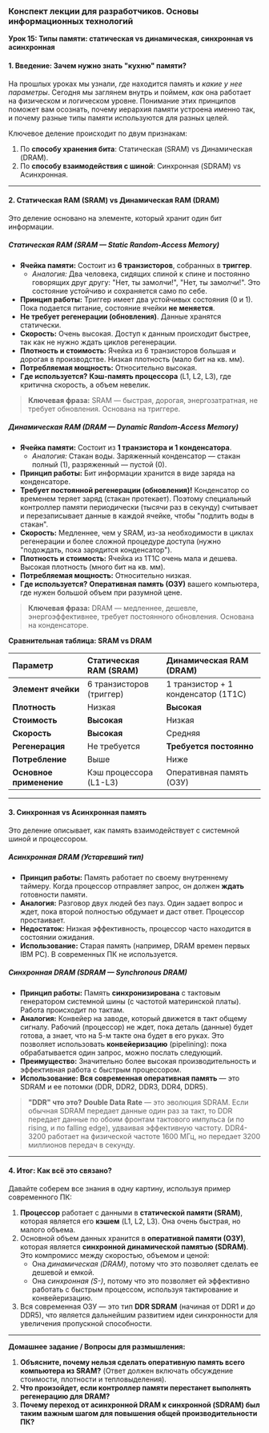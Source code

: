 ### **Конспект лекции для разработчиков. Основы информационных технологий**
**Урок 15: Типы памяти: статическая vs динамическая, синхронная vs асинхронная**

#### **1. Введение: Зачем нужно знать "кухню" памяти?**

На прошлых уроках мы узнали, *где* находится память и *какие у нее параметры*. Сегодня мы заглянем внутрь и поймем, *как* она работает на физическом и логическом уровне. Понимание этих принципов поможет вам осознать, почему иерархия памяти устроена именно так, и почему разные типы памяти используются для разных целей.

Ключевое деление происходит по двум признакам:
1.  По **способу хранения бита**: Статическая (SRAM) vs Динамическая (DRAM).
2.  По **способу взаимодействия с шиной**: Синхронная (SDRAM) vs Асинхронная.

---

#### **2. Статическая RAM (SRAM) vs Динамическая RAM (DRAM)**

Это деление основано на элементе, который хранит один бит информации.

##### **Статическая RAM (SRAM — Static Random-Access Memory)**
*   **Ячейка памяти:** Состоит из **6 транзисторов**, собранных в **триггер**.
    *   *Аналогия:* Два человека, сидящих спиной к спине и постоянно говорящих друг другу: "Нет, ты замолчи!", "Нет, ты замолчи!". Это состояние устойчиво и сохраняется само по себе.
*   **Принцип работы:** Триггер имеет два устойчивых состояния (0 и 1). Пока подается питание, состояние ячейки **не меняется**.
*   **Не требует регенерации (обновления)**. Данные хранятся статически.
*   **Скорость:** Очень высокая. Доступ к данным происходит быстрее, так как не нужно ждать циклов регенерации.
*   **Плотность и стоимость:** Ячейка из 6 транзисторов большая и дорогая в производстве. Низкая плотность (мало бит на кв. мм).
*   **Потребляемая мощность:** Относительно высокая.
*   **Где используется?** **Кэш-память процессора** (L1, L2, L3), где критична скорость, а объем невелик.

> **Ключевая фраза:** SRAM — быстрая, дорогая, энергозатратная, не требует обновления. Основана на триггере.

##### **Динамическая RAM (DRAM — Dynamic Random-Access Memory)**
*   **Ячейка памяти:** Состоит из **1 транзистора и 1 конденсатора**.
    *   *Аналогия:* Стакан воды. Заряженный конденсатор — стакан полный (1), разряженный — пустой (0).
*   **Принцип работы:** Бит информации хранится в виде заряда на конденсаторе.
*   **Требует постоянной регенерации (обновления)!** Конденсатор со временем теряет заряд (стакан протекает). Поэтому специальный контроллер памяти периодически (тысячи раз в секунду) считывает и перезаписывает данные в каждой ячейке, чтобы "подлить воды в стакан".
*   **Скорость:** Медленнее, чем у SRAM, из-за необходимости в циклах регенерации и более сложной процедуре доступа (нужно "подождать, пока зарядится конденсатор").
*   **Плотность и стоимость:** Ячейка из 1Т1С очень мала и дешева. Высокая плотность (много бит на кв. мм).
*   **Потребляемая мощность:** Относительно низкая.
*   **Где используется?** **Оперативная память (ОЗУ)** вашего компьютера, где нужен большой объем при разумной цене.

> **Ключевая фраза:** DRAM — медленнее, дешевле, энергоэффективнее, требует постоянного обновления. Основана на конденсаторе.

**Сравнительная таблица: SRAM vs DRAM**

| Параметр | **Статическая RAM (SRAM)** | **Динамическая RAM (DRAM)** |
| :--- | :--- | :--- |
| **Элемент ячейки** | 6 транзисторов (триггер) | 1 транзистор + 1 конденсатор (1T1C) |
| **Плотность** | Низкая | **Высокая** |
| **Стоимость** | **Высокая** | Низкая |
| **Скорость** | **Высокая** | Средняя |
| **Регенерация** | Не требуется | **Требуется постоянно** |
| **Потребление** | Выше | Ниже |
| **Основное применение** | Кэш процессора (L1-L3) | Оперативная память (ОЗУ) |

---

#### **3. Синхронная vs Асинхронная память**

Это деление описывает, как память взаимодействует с системной шиной и процессором.

##### **Асинхронная DRAM (Устаревший тип)**
*   **Принцип работы:** Память работает по своему внутреннему таймеру. Когда процессор отправляет запрос, он должен **ждать** готовности памяти.
*   **Аналогия:** Разговор двух людей без пауз. Один задает вопрос и ждет, пока второй полностью обдумает и даст ответ. Процессор простаивает.
*   **Недостаток:** Низкая эффективность, процессор часто находится в состоянии ожидания.
*   **Использование:** Старая память (например, DRAM времен первых IBM PC). В современных ПК не используется.

##### **Синхронная DRAM (SDRAM — Synchronous DRAM)**
*   **Принцип работы:** Память **синхронизирована** с тактовым генератором системной шины (с частотой материнской платы). Работа происходит по тактам.
*   **Аналогия:** Конвейер на заводе, который движется в такт общему сигналу. Рабочий (процессор) не ждет, пока деталь (данные) будет готова, а знает, что на 5-м такте она будет в его руках. Это позволяет использовать **конвейеризацию** (pipelining): пока обрабатывается один запрос, можно послать следующий.
*   **Преимущество:** Значительно более высокая производительность и эффективная работа с быстрым процессором.
*   **Использование:** **Вся современная оперативная память** — это SDRAM и ее потомки (DDR, DDR2, DDR3, DDR4, DDR5).

> **"DDR" что это?** **Double Data Rate** — это эволюция SDRAM. Если обычная SDRAM передает данные один раз за такт, то DDR передает данные по обоим фронтам тактового импульса (и по rising, и по falling edge), удваивая эффективную частоту. DDR4-3200 работает на физической частоте 1600 МГц, но передает 3200 миллионов передач в секунду.

---

#### **4. Итог: Как всё это связано?**

Давайте соберем все знания в одну картину, используя пример современного ПК:

1.  **Процессор** работает с данными в **статической памяти (SRAM)**, которая является его **кэшем** (L1, L2, L3). Она очень быстрая, но малого объема.
2.  Основной объем данных хранится в **оперативной памяти (ОЗУ)**, которая является **синхронной динамической памятью (SDRAM)**. Это компромисс между скоростью, объемом и ценой:
    *   Она *динамическая (DRAM)*, потому что это позволяет сделать ее дешевой и емкой.
    *   Она *синхронная (S-)*, потому что это позволяет ей эффективно работать с быстрым процессом, используя тактирование и конвейеризацию.
3.  Вся современная ОЗУ — это тип **DDR SDRAM** (начиная от DDR1 и до DDR5), что является дальнейшим развитием идеи синхронности для увеличения пропускной способности.

---
**Домашнее задание / Вопросы для размышления:**
1.  **Объясните, почему нельзя сделать оперативную память всего компьютера из SRAM?** (Ответ должен включать обсуждение стоимости, плотности и тепловыделения).
2.  **Что произойдет, если контроллер памяти перестанет выполнять регенерацию для DRAM?**
3.  **Почему переход от асинхронной DRAM к синхронной (SDRAM) был таким важным шагом для повышения общей производительности ПК?**

